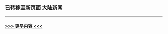 
### 已转移至新页面 [大陆新闻](E大陆新闻.md?t=03130605) 


----
#### [ >>> 更早内容 <<< ](../indexes/nsc413-earlier.md)
